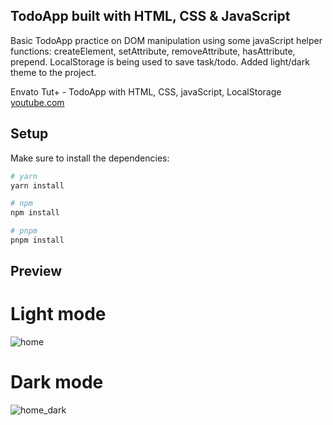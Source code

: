 ## TodoApp built with HTML, CSS & JavaScript

Basic TodoApp practice on DOM manipulation using some javaScript helper functions: createElement, setAttribute, removeAttribute, hasAttribute, prepend. LocalStorage is being used to save task/todo. Added light/dark theme to the project.

Envato Tut+ - TodoApp with HTML, CSS, javaScript, LocalStorage [youtube.com](https://www.youtube.com/watch?v=y71CdVq5SvI&pp=ygUnZW52YXRvIGxvY2Fsc3RvcmFnZSBodG1sIGNzcyBqYXZhc2NyaXB0)

## Setup

Make sure to install the dependencies:

```bash
# yarn
yarn install

# npm
npm install

# pnpm
pnpm install
```

## Preview

# Light mode
![home](https://user-images.githubusercontent.com/64816250/235344962-9d72f654-4a3a-44ae-8370-14f87ceb5d43.PNG)


# Dark mode
![home_dark](https://user-images.githubusercontent.com/64816250/235345008-dc83c652-4eea-4a40-a9c0-15f3c5a228ed.PNG)
